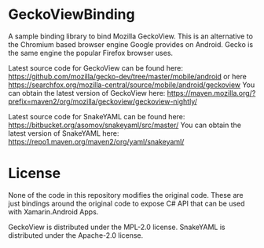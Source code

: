 # GeckoViewBinding

A sample binding library to bind Mozilla GeckoView. This is an alternative to the Chromium based browser engine Google provides on Android. Gecko is the same engine the popular Firefox browser uses.

Latest source code for GeckoView can be found here: https://github.com/mozilla/gecko-dev/tree/master/mobile/android or here https://searchfox.org/mozilla-central/source/mobile/android/geckoview
You can obtain the latest version of GeckoView here: https://maven.mozilla.org/?prefix=maven2/org/mozilla/geckoview/geckoview-nightly/

Latest source code for SnakeYAML can be found here: https://bitbucket.org/asomov/snakeyaml/src/master/
You can obtain the latest version of SnakeYAML here: https://repo1.maven.org/maven2/org/yaml/snakeyaml/

# License

None of the code in this repository modifies the original code. These are just bindings around the original code to expose C# API that can be used with Xamarin.Android Apps.

GeckoView is distributed under the MPL-2.0 license.
SnakeYAML is distributed under the Apache-2.0 license.